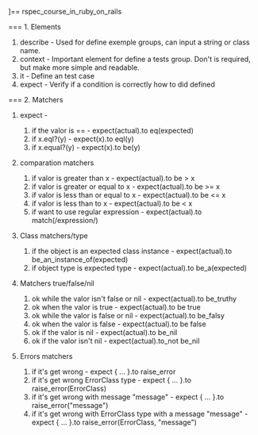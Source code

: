 ]== rspec_course_in_ruby_on_rails

=== 1. Elements
1. describe - 
    Used for define exemple groups, can input a string or class name.
2. context - 
    Important element for define a tests group. Don't is required, but make more simple and readable.
3. it - 
    Define an test case
4. expect - 
    Verify if a condition is correctly how to did defined

=== 2. Matchers

1. expect - 
    1. if the valor is == - 
        expect(actual).to eq(expected)
    2. if x.eql?(y) - 
        expect(x).to eql(y)
    3. if x.equal?(y) - 
        expect(x).to be(y)

2. comparation matchers
    1. if valor is greater than x - 
        expect(actual).to be > x
    2. if valor is greater or equal to x - 
        expect(actual).to be >= x
    3. if valor is less than or equal to x - 
        expect(actual).to be <= x
    4. if valor is less than to x - 
        expect(actual).to be < x
    5. if want to use regular expression - 
        expect(actual).to match(/expression/)

3. Class matchers/type
    1. if the object is an expected class instance - 
        expect(actual).to be_an_instance_of(expected)
    2. if object type is expected type - 
        expect(actual).to be_a(expected)

4. Matchers true/false/nil
    1. ok while the valor isn't false or nil - 
        expect(actual).to be_truthy
    2. ok when the valor is true - 
        expect(actual).to be true
    3. ok while the valor is false or nil - 
        expect(actual).to be_falsy
    4. ok when the valor is false - 
        expect(actual).to be false
    5. ok if the valor is nil - 
        expect(actual).to be_nil
    6. ok if the valor isn't nil - 
        expect(actual).to_not be_nil

5. Errors matchers
    1. if it's get wrong - 
        expect { ... }.to raise_error
    2. if it's get wrong ErrorClass type - 
        expect { ... }.to raise_error(ErrorClass)
    3. if it's get wrong with message "message" - 
        expect { ... }.to raise_error("message")
    4. if it's get wrong with ErrorClass type with a message "message" - 
        expect { ... }.to raise_error(ErrorClass, "message")
